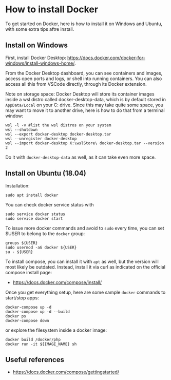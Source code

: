 # How to install Docker

To get started on Docker, here is how to install it on Windows and Ubuntu, with some extra tips aftre install.

## Install on Windows

First, install Docker Desktop: <https://docs.docker.com/docker-for-windows/install-windows-home/>.

From the Docker Desktop dashboard, you can see containers and images, access open ports and logs, or shell into running containers. You can also access all this from VSCode directly, through its Docker extension.

Note on storage space: Docker Desktop will store its container images inside a wsl distro called docker-desktop-data, which is by default stored in `AppData/Local` on your C: drive. Since this may take quite some space, you may want to move it to another drive, here is how to do that from a terminal window:

    wsl -l -v #list the wsl distros on your system
    wsl --shutdown
    wsl --export docker-desktop docker-desktop.tar
    wsl --unregister docker-desktop
    wsl --import docker-desktop X:\wslStore\ docker-desktop.tar --version 2

Do it with `docker-desktop-data` as well, as it can take even more space.

## Install on Ubuntu (18.04)

Installation:

    sudo apt install docker

You can check docker service status with

    sudo service docker status
    sudo service docker start

To issue more docker commands and avoid to `sudo` every time, you can set $USER to belong to the `docker` group:

    groups ${USER}
    sudo usermod -aG docker ${USER}
    su - ${USER}

To install compose, you can install it with `apt` as well, but the version will most likely be outdated. Instead, install it via curl as indicated on the official compose install page:

- <https://docs.docker.com/compose/install/>

Once you get everything setup, here are some sample `docker` commands to start/stop apps:

    docker-compose up -d
    docker-compose up -d --build
    docker ps
    docker-compose down

or explore the filesystem inside a docker image:

    docker build /docker/php
    docker run -it ${IMAGE_NAME} sh

## Useful references

- <https://docs.docker.com/compose/gettingstarted/>
